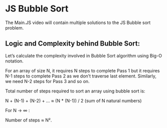 # JS Bubble Sort

The Main.JS video will contain multiple solutions to the JS Bubble sort problem.

## Logic and Complexity behind Bubble Sort:

Let’s calculate the complexity involved in Bubble Sort algorithm using Big-O notation.

For an array of size N, it requires N steps to complete Pass 1 but it requires N-1 steps to complete Pass 2 as we don’t traverse last element. Similarly, we need N-2 steps for Pass 3 and so on.

Total number of steps required to sort an array using bubble sort is:

N + (N-1) + (N-2) + …     ≈  (N * (N-1)) / 2 (sum of N natural numbers)

For N → ∞ :

Number of steps ≈ N².
